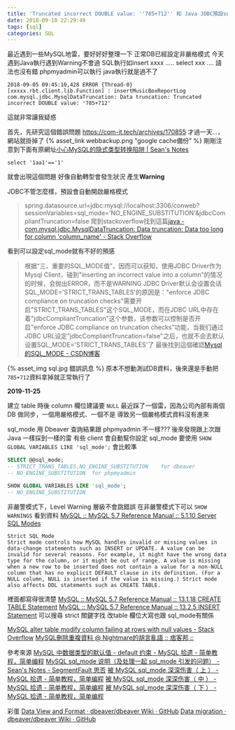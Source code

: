 ```yaml
---
title: 'Truncated incorrect DOUBLE value: ''785+712'' 和 Java JDBC預設sql_mode為嚴格模式'
date: 2018-09-10 22:29:49
tags: [sql]
categories: SQL
---
```



最近遇到一些MySQL地雷，要好好好整理一下
正常DB已經設定非嚴格模式
今天遇到Java執行遇到Warning不會過
SQL執行如insert xxxx .....  select xxx ....
語法也沒有錯
phpmyadmin可以執行
java執行就是過不了
```
2018-09-05 09:45:10,428 ERROR {Thread-0} [xxxxx.rbt.client.lib.Function] : insertMusicBoxReportLog com.mysql.jdbc.MysqlDataTruncation: Data truncation: Truncated incorrect DOUBLE value: '785+712'
```
這就非常讓我疑惑

<!--more-->

首先，先研究這個錯誤問題
https://com-it.tech/archives/170855
才過一天...，網站就掛掉了 {% asset_link webbackup.png "google cache備份" %}
剛剛注意到下面有原網址[小心MySQL的隐式类型转换陷阱 | Sean's Notes](http://seanlook.com/2016/05/05/mysql-type-conversion/)


```
select '1aa1'=='1'
```
就會出現這個問題
好像自動轉型會發生狀況
產生**Warning**


JDBC不管怎麼樣，預設會自動開啟嚴格模式
> spring.datasource.url=jdbc:mysql://localhost:3306/conweb?sessionVariables=sql_mode='NO_ENGINE_SUBSTITUTION'&jdbcCompliantTruncation=false
爬到stackoverflow找到這篇[java - com.mysql.jdbc.MysqlDataTruncation: Data truncation: Data too long for column 'column_name' - Stack Overflow](https://stackoverflow.com/questions/13567155/com-mysql-jdbc-mysqldatatruncation-data-truncation-data-too-long-for-column-c)

看到可以設定sql_mode就有不好的預感

>根据“三、重要的SQL_MODE值”，因而可以获知，使用JDBC Driver作为Mysql Client，碰到"inserting an incorrect value into a column"的情况的时候，会抛出ERROR，而不是WARNING
JDBC Driver默认会设置会话SQL_MODE='STRICT_TRANS_TABLES'的原因是："enforce JDBC compliance on truncation checks"需要开启"STRICT_TRANS_TABLES"这个SQL_MODE，而在JDBC URL中存在着"jdbcCompliantTruncation"这个参数，该参数可以控制是否开启"enforce JDBC compliance on truncation checks"功能，当我们通过JDBC URL设定"jdbcCompliantTruncation=false"之后，也就不会去默认设置SQL_MODE='STRICT_TRANS_TABLES'了
最後找到這個確認[Mysql的SQL_MODE - CSDN博客](https://blog.csdn.net/dslztx/article/details/47176549)


{% asset_img sql.jpg 錯誤訊息 %}
原本不想動測試DB資料，後來還是手動把`785+712`資料拿掉就正常執行了


**2019-11-25**

建立 table 時後 column 欄位建議要 `NULL`
最近踩了一個雷，因為公司內部有兩個DB 做同步，一個用嚴格模式、一個不是
導致另一個嚴格模式資料沒有進來

sql_mode 用 Dbeaver 查詢結果跟 phpmyadmin 不一樣???
後來發現跟上次跟 Java 一樣採到一樣的雷
有些 client 會自動幫你設定 sql_mode
要使用 `SHOW GLOBAL VARIABLES LIKE 'sql_mode';` 會比較準

```sql
SELECT @@sql_mode;
-- STRICT_TRANS_TABLES,NO_ENGINE_SUBSTITUTION    for dbeaver
-- NO_ENGINE_SUBSTITUTION  for phpmyadmin

SHOW GLOBAL VARIABLES LIKE 'sql_mode';
-- NO_ENGINE_SUBSTITUTION

```

非嚴警模式下，Level Warning 層級不會跳錯誤
在非嚴警模式下可以 `SHOW WARNINGS` 看到資料
[MySQL :: MySQL 5.7 Reference Manual :: 5.1.10 Server SQL Modes](https://dev.mysql.com/doc/refman/5.7/en/sql-mode.html#sql-mode-strict)
```
Strict SQL Mode
Strict mode controls how MySQL handles invalid or missing values in data-change statements such as INSERT or UPDATE. A value can be invalid for several reasons. For example, it might have the wrong data type for the column, or it might be out of range. A value is missing when a new row to be inserted does not contain a value for a non-NULL column that has no explicit DEFAULT clause in its definition. (For a NULL column, NULL is inserted if the value is missing.) Strict mode also affects DDL statements such as CREATE TABLE. 
```

裡面都寫得很清楚
[MySQL :: MySQL 5.7 Reference Manual :: 13.1.18 CREATE TABLE Statement](https://dev.mysql.com/doc/refman/5.7/en/create-table.html)
[MySQL :: MySQL 5.7 Reference Manual :: 13.2.5 INSERT Statement](https://dev.mysql.com/doc/refman/5.7/en/insert.html)
可以搜尋 strict 關鍵字找
改table 欄位大寫也跟 sql_mode有關係

[MySQL alter table modify column failing at rows with null values - Stack Overflow](https://stackoverflow.com/questions/7828440/mysql-alter-table-modify-column-failing-at-rows-with-null-values)
[MySQL刪除重複資料 @ Nightmare的胡言亂語 :: 痞客邦 ::](https://nsysumis94.pixnet.net/blog/post/22022962)

參考來源
[MySQL 中数据类型的默认值 - default 约束 - MySQL 拾遗 - 简单教程，简单编程](https://www.twle.cn/c/yufei/mysqlfav/mysqlfav-basic-data-type-default.html)
[MySQL sql_mode 说明（及处理一起 sql_mode 引发的问题） - Sean's Notes - SegmentFault 思否](https://segmentfault.com/a/1190000005936172)
[被 MySQL sql_mode 深深伤害（ 上 ） - MySQL 拾遗 - 简单教程，简单编程](https://www.twle.cn/c/yufei/mysqlfav/mysqlfav-basic-sql_mode.html)
[被 MySQL sql_mode 深深伤害（ 中 ） - MySQL 拾遗 - 简单教程，简单编程](https://www.twle.cn/c/yufei/mysqlfav/mysqlfav-basic-sql_mode2.html)
[被 MySQL sql_mode 深深伤害（ 下 ） - MySQL 拾遗 - 简单教程，简单编程](https://www.twle.cn/c/yufei/mysqlfav/mysqlfav-basic-sql_mode3.html)

彩蛋
[Data View and Format · dbeaver/dbeaver Wiki · GitHub](https://github.com/dbeaver/dbeaver/wiki/Data-View-and-Format)
[Data migration · dbeaver/dbeaver Wiki · GitHub](https://github.com/dbeaver/dbeaver/wiki/Data-migration)